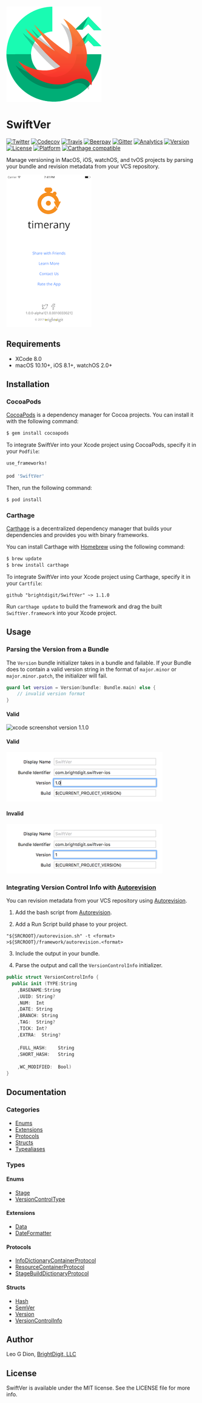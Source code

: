 ![header](https://raw.githubusercontent.com/brightdigit/swiftver/master/Assets/Images/Logo.png)

# SwiftVer

[![Twitter](https://img.shields.io/badge/Twitter-@BrightDigit-blue.svg?style=flat)](http://twitter.com/brightdigit)
[![Codecov](https://img.shields.io/codecov/c/github/brightdigit/swiftver.svg)](https://codecov.io/gh/brightdigit/swiftver)
[![Travis](https://img.shields.io/travis/brightdigit/swiftver.svg)](https://travis-ci.org/brightdigit/swiftver)
[![Beerpay](https://img.shields.io/beerpay/brightdigit/swiftver.svg?maxAge=2592000)](https://beerpay.io/brightdigit/swiftver)
[![Gitter](https://img.shields.io/gitter/room/swiftver-framework/Lobby.js.svg?maxAge=2592000)](https://gitter.im/swiftver-framework/Lobby)
[![Analytics](https://ga-beacon.appspot.com/UA-33667276-5/brightdigit/swiftver?flat&useReferer)](https://github.com/igrigorik/ga-beacon)
[![Version](https://img.shields.io/cocoapods/v/SwiftVer.svg?style=flat)](https://cocoapods.org/pods/SwiftVer)
[![License](https://img.shields.io/cocoapods/l/SwiftVer.svg?style=flat)](https://cocoapods.org/pods/SwiftVer)
[![Platform](https://img.shields.io/cocoapods/p/SwiftVer.svg?style=flat)](https://cocoapods.org/pods/SwiftVer)
[![Carthage compatible](https://img.shields.io/badge/Carthage-compatible-4BC51D.svg?style=flat)](https://github.com/Carthage/Carthage)

Manage versioning in MacOS, iOS, watchOS, and tvOS projects by parsing your bundle and revision metadata from your VCS repository.

![screenshoot](https://raw.githubusercontent.com/brightdigit/swiftver/master/Assets/Images/sample-image.png)

## Requirements

- XCode 8.0
- macOS 10.10+, iOS 8.1+, watchOS 2.0+

## Installation

### CocoaPods

[CocoaPods](http://cocoapods.org) is a dependency manager for Cocoa projects. You can install it with the following command:

```bash
$ gem install cocoapods
```

To integrate SwiftVer into your Xcode project using CocoaPods, specify it in your `Podfile`:

```ruby
use_frameworks!

pod 'SwiftVer'
```

Then, run the following command:

```bash
$ pod install
```


### Carthage

[Carthage](https://github.com/Carthage/Carthage) is a decentralized dependency manager that builds your dependencies and provides you with binary frameworks.

You can install Carthage with [Homebrew](http://brew.sh/) using the following command:

```bash
$ brew update
$ brew install carthage
```

To integrate SwiftVer into your Xcode project using Carthage, specify it in your `Cartfile`:

```ogdl
github "brightdigit/SwiftVer" ~> 1.1.0
```

Run `carthage update` to build the framework and drag the built `SwiftVer.framework` into your Xcode project.


## Usage

### Parsing the Version from a Bundle

The `Version` bundle initializer takes in a bundle and failable. If your Bundle does to contain a valid version string in the format of `major.minor` or `major.minor.patch`, the initializer will fail.

```swift
guard let version = Version(bundle: Bundle.main) else {
	// invalid version format
}

```

#### Valid
![xcode screenshot version 1.1.0](https://raw.githubusercontent.com/brightdigit/swiftver/master/Assets/Images/version_format_xcode_1.1.0.png)

#### Valid
![xcode screenshot version 1.0](https://raw.githubusercontent.com/brightdigit/swiftver/master/Assets/Images/version_format_xcode_1.0.png)

#### Invalid
![xcode screenshot version 1](https://raw.githubusercontent.com/brightdigit/swiftver/master/Assets/Images/version_format_xcode_1.png)

### Integrating Version Control Info with [Autorevision](https://autorevision.github.io)

You can revision metadata from your VCS repository using [Autorevision](https://autorevision.github.io).

1. Add the bash script from [Autorevision](https://autorevision.github.io).

2. Add a Run Script build phase to your project.

``` base
"${SRCROOT}/autorevision.sh" -t <format> >${SRCROOT}/framework/autorevision.<format>
```

3. Include the output in your bundle.

4. Parse the output and call the `VersionControlInfo` initializer.

``` swift
public struct VersionControlInfo {  
  public init (TYPE:String
    ,BASENAME:String
    ,UUID: String?
    ,NUM:  Int
    ,DATE: String
    ,BRANCH: String
    ,TAG:  String?
    ,TICK: Int?
    ,EXTRA:  String?

    ,FULL_HASH:    String
    ,SHORT_HASH:   String

    ,WC_MODIFIED:  Bool)
}
```

## Documentation
### Categories
* [Enums](docs/Enums.md)
* [Extensions](docs/Extensions.md)
* [Protocols](docs/Protocols.md)
* [Structs](docs/Structs.md)
* [Typealiases](docs/Typealiases.md)
### Types
#### Enums
* [Stage](docs/Enums/Stage.md)
* [VersionControlType](docs/Enums/VersionControlType.md)
#### Extensions
* [Data](docs/Extensions/Data.md)
* [DateFormatter](docs/Extensions/DateFormatter.md)
#### Protocols
* [InfoDictionaryContainerProtocol](docs/Protocols/InfoDictionaryContainerProtocol.md)
* [ResourceContainerProtocol](docs/Protocols/ResourceContainerProtocol.md)
* [StageBuildDictionaryProtocol](docs/Protocols/StageBuildDictionaryProtocol.md)
#### Structs
* [Hash](docs/Structs/Hash.md)
* [SemVer](docs/Structs/SemVer.md)
* [Version](docs/Structs/Version.md)
* [VersionControlInfo](docs/Structs/VersionControlInfo.md)

## Author

Leo G Dion, [BrightDigit, LLC](http://www.brightdigit.com)

## License

SwiftVer is available under the MIT license. See the LICENSE file for more info.
